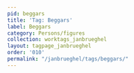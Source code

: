 ```yaml
---
pid: beggars
title: 'Tag: Beggars'
label: Beggars
category: Persons/figures
collection: worktags_janbrueghel
layout: tagpage_janbrueghel
order: '010'
permalink: "/janbrueghel/tags/beggars/"
---
```

